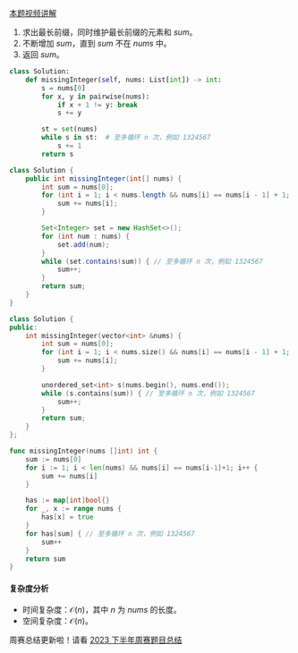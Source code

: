 [本题视频讲解](https://www.bilibili.com/video/BV1Fg4y1Q7wv/)

1. 求出最长前缀，同时维护最长前缀的元素和 $\textit{sum}$。
2. 不断增加 $\textit{sum}$，直到 $\textit{sum}$ 不在 $\textit{nums}$ 中。
3. 返回 $\textit{sum}$。

```py [sol-Python3]
class Solution:
    def missingInteger(self, nums: List[int]) -> int:
        s = nums[0]
        for x, y in pairwise(nums):
            if x + 1 != y: break
            s += y

        st = set(nums)
        while s in st:  # 至多循环 n 次，例如 1324567
            s += 1
        return s
```

```java [sol-Java]
class Solution {
    public int missingInteger(int[] nums) {
        int sum = nums[0];
        for (int i = 1; i < nums.length && nums[i] == nums[i - 1] + 1; i++) {
            sum += nums[i];
        }

        Set<Integer> set = new HashSet<>();
        for (int num : nums) {
            set.add(num);
        }
        while (set.contains(sum)) { // 至多循环 n 次，例如 1324567
            sum++;
        }
        return sum;
    }
}
```

```cpp [sol-C++]
class Solution {
public:
    int missingInteger(vector<int> &nums) {
        int sum = nums[0];
        for (int i = 1; i < nums.size() && nums[i] == nums[i - 1] + 1; i++) {
            sum += nums[i];
        }

        unordered_set<int> s(nums.begin(), nums.end());
        while (s.contains(sum)) { // 至多循环 n 次，例如 1324567
            sum++;
        }
        return sum;
    }
};
```

```go [sol-Go]
func missingInteger(nums []int) int {
	sum := nums[0]
	for i := 1; i < len(nums) && nums[i] == nums[i-1]+1; i++ {
		sum += nums[i]
	}

	has := map[int]bool{}
	for _, x := range nums {
		has[x] = true
	}
	for has[sum] { // 至多循环 n 次，例如 1324567
		sum++
	}
	return sum
}
```

#### 复杂度分析

- 时间复杂度：$\mathcal{O}(n)$，其中 $n$ 为 $\textit{nums}$ 的长度。
- 空间复杂度：$\mathcal{O}(n)$。

周赛总结更新啦！请看 [2023 下半年周赛题目总结](https://leetcode.cn/circle/discuss/lUu0KB/)
